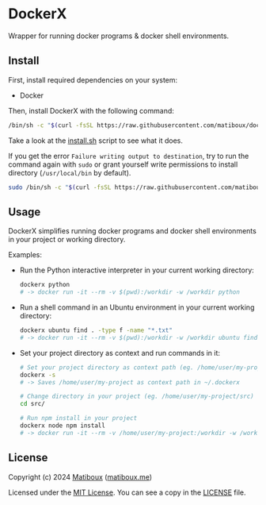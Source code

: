 # DockerX

Wrapper for running docker programs & docker shell environments.


## Install

First, install required dependencies on your system:
- Docker

Then, install DockerX with the following command:

```bash
/bin/sh -c "$(curl -fsSL https://raw.githubusercontent.com/matiboux/dockerx/HEAD/install.sh)"
```

Take a look at the [install.sh](install.sh) script to see what it does.

If you get the error `Failure writing output to destination`,
try to run the command again with `sudo` or grant yourself write permissions to install directory (`/usr/local/bin` by default).

```bash
sudo /bin/sh -c "$(curl -fsSL https://raw.githubusercontent.com/matiboux/dockerx/HEAD/install.sh)"
```


## Usage

DockerX simplifies running docker programs and docker shell environments in your project or working directory.

Examples:

- Run the Python interactive interpreter in your current working directory:

  ```sh
  dockerx python
  # -> docker run -it --rm -v $(pwd):/workdir -w /workdir python
  ```

- Run a shell command in an Ubuntu environment in your current working directory:

  ```sh
  dockerx ubuntu find . -type f -name "*.txt"
  # -> docker run -it --rm -v $(pwd):/workdir -w /workdir ubuntu find . -type f -name '*.txt'
  ```

- Set your project directory as context and run commands in it:

  ```sh
  # Set your project directory as context path (eg. /home/user/my-project)
  dockerx -s
  # -> Saves /home/user/my-project as context path in ~/.dockerx

  # Change directory in your project (eg. /home/user/my-project/src)
  cd src/
  
  # Run npm install in your project
  dockerx node npm install
  # -> docker run -it --rm -v /home/user/my-project:/workdir -w /workdir node npm install
  ```


## License

Copyright (c) 2024 [Matiboux](https://github.com/matiboux) ([matiboux.me](https://matiboux.me))

Licensed under the [MIT License](https://opensource.org/license/MIT). You can see a copy in the [LICENSE](LICENSE) file.

